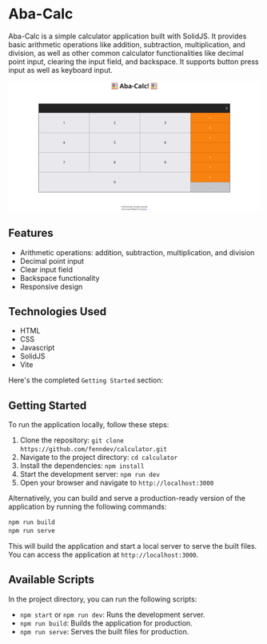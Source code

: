 # Aba-Calc

Aba-Calc is a simple calculator application built with SolidJS. It provides basic arithmetic operations like addition, subtraction, multiplication, and division, as well as other common calculator functionalities like decimal point input, clearing the input field, and backspace. It supports button press input as well as keyboard input.

![alt text](src/assets/screenshot.png "A screenshot of the application.")

## Features
* Arithmetic operations: addition, subtraction, multiplication, and division
* Decimal point input
* Clear input field
* Backspace functionality
* Responsive design

## Technologies Used
* HTML
* CSS
* Javascript
* SolidJS
* Vite

Here's the completed `Getting Started` section:

## Getting Started

To run the application locally, follow these steps:

1. Clone the repository: `git clone https://github.com/fenndev/calculator.git`
2. Navigate to the project directory: `cd calculator`
3. Install the dependencies: `npm install`
4. Start the development server: `npm run dev`
5. Open your browser and navigate to `http://localhost:3000`

Alternatively, you can build and serve a production-ready version of the application by running the following commands:

```bash
npm run build
npm run serve
```

This will build the application and start a local server to serve the built files. You can access the application at `http://localhost:3000`.

## Available Scripts

In the project directory, you can run the following scripts:

- `npm start` or `npm run dev`: Runs the development server.
- `npm run build`: Builds the application for production.
- `npm run serve`: Serves the built files for production.